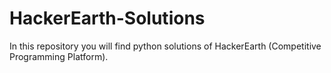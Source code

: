 # HackerEarth-Solutions
In this repository you will find python solutions of HackerEarth (Competitive Programming Platform).
